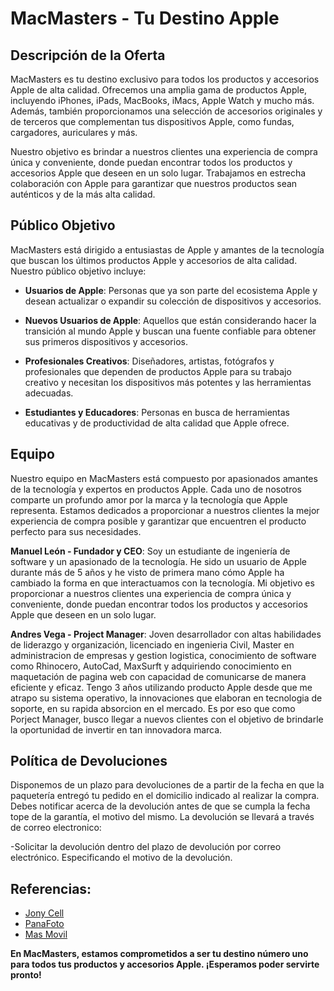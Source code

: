 # MacMasters - Tu Destino Apple

## Descripción de la Oferta

MacMasters es tu destino exclusivo para todos los productos y accesorios Apple de alta calidad. Ofrecemos una amplia gama de productos Apple, incluyendo iPhones, iPads, MacBooks, iMacs, Apple Watch y mucho más. Además, también proporcionamos una selección de accesorios originales y de terceros que complementan tus dispositivos Apple, como fundas, cargadores, auriculares y más.

Nuestro objetivo es brindar a nuestros clientes una experiencia de compra única y conveniente, donde puedan encontrar todos los productos y accesorios Apple que deseen en un solo lugar. Trabajamos en estrecha colaboración con Apple para garantizar que nuestros productos sean auténticos y de la más alta calidad.

## Público Objetivo

MacMasters está dirigido a entusiastas de Apple y amantes de la tecnología que buscan los últimos productos Apple y accesorios de alta calidad. Nuestro público objetivo incluye:

- **Usuarios de Apple**: Personas que ya son parte del ecosistema Apple y desean actualizar o expandir su colección de dispositivos y accesorios.

- **Nuevos Usuarios de Apple**: Aquellos que están considerando hacer la transición al mundo Apple y buscan una fuente confiable para obtener sus primeros dispositivos y accesorios.

- **Profesionales Creativos**: Diseñadores, artistas, fotógrafos y profesionales que dependen de productos Apple para su trabajo creativo y necesitan los dispositivos más potentes y las herramientas adecuadas.

- **Estudiantes y Educadores**: Personas en busca de herramientas educativas y de productividad de alta calidad que Apple ofrece.

## Equipo

Nuestro equipo en MacMasters está compuesto por apasionados amantes de la tecnología y expertos en productos Apple. Cada uno de nosotros comparte un profundo amor por la marca y la tecnología que Apple representa. Estamos dedicados a proporcionar a nuestros clientes la mejor experiencia de compra posible y garantizar que encuentren el producto perfecto para sus necesidades.

**Manuel León - Fundador y CEO**: 
Soy un estudiante de ingeniería de software y un apasionado de la tecnología. He sido un usuario de Apple durante más de 5 años y he visto de primera mano cómo Apple ha cambiado la forma en que interactuamos con la tecnología. Mi objetivo es proporcionar a nuestros clientes una experiencia de compra única y conveniente, donde puedan encontrar todos los productos y accesorios Apple que deseen en un solo lugar.

**Andres Vega - Project Manager**:
Joven desarrollador con altas habilidades de liderazgo y organización, licenciado en ingenieria Civil, Master en administracion de empresas y gestion logistica, conocimiento de software como Rhinocero, AutoCad, MaxSurft y adquiriendo conocimiento en maquetación de pagina web con capacidad de comunicarse de manera eficiente y eficaz. Tengo 3 años utilizando producto Apple desde que me atrapo su sistema operativo, la innovaciones que elaboran en tecnologia de soporte, en su rapida absorcion en el mercado. Es por eso que como Porject Manager, busco llegar a nuevos clientes con el objetivo de brindarle la oportunidad de invertir en tan innovadora marca.

## Política de Devoluciones
Disponemos de un plazo para devoluciones de a partir de la fecha en que la paquetería entregó tu pedido en el domicilio indicado al realizar la compra. Debes notificar acerca de la devolución antes de que se cumpla la fecha tope de la garantía, el motivo del mismo. La devolución se llevará a través de correo electronico:

-Solicitar la devolución dentro del plazo de devolución por correo electrónico. Especificando el motivo de la devolución.

## Referencias:
- [Jony Cell](https://www.jonycell.com/)
- [PanaFoto](https://www.panafoto.com/catalogsearch/result/?q=audiofoto%20catalogo%20de%20componentes&page=50)
- [Mas Movil](https://www.masmovilpanama.com/residencial/paquetes-internet?gbraid=0AAAAAC6reMaMzVI6xiilAeKPy4Jy81kjW&gclid=CjwKCAjwv-2pBhB-EiwAtsQZFGdl5FX4LakBrZOB5IC9_9C013nmX-yQYCV_T4XBjEu-l2r33SMQQRoCjkcQAvD_BwE)

**En MacMasters, estamos comprometidos a ser tu destino número uno para todos tus productos y accesorios Apple. ¡Esperamos poder servirte pronto!**
